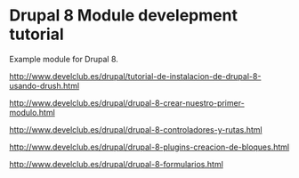 Drupal 8 Module develepment tutorial
===============

Example module for Drupal 8. 


http://www.develclub.es/drupal/tutorial-de-instalacion-de-drupal-8-usando-drush.html

http://www.develclub.es/drupal/drupal-8-crear-nuestro-primer-modulo.html

http://www.develclub.es/drupal/drupal-8-controladores-y-rutas.html

http://www.develclub.es/drupal/drupal-8-plugins-creacion-de-bloques.html

http://www.develclub.es/drupal/drupal-8-formularios.html
